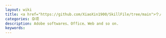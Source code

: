 ```yaml
---
layout: wiki
title: <a href="https://github.com/XiaoXin1900/SkillFile/tree/main">个人学习笔记整理</a>
categories: 杂项
description: Adobe softwares、Office、Web and so on.
keywords: 
---
```


